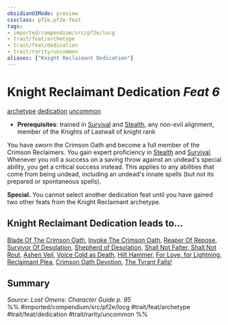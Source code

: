 ```yaml
---
obsidianUIMode: preview
cssclass: pf2e,pf2e-feat
tags:
- imported/compendium/src/pf2e/locg
- trait/feat/archetype
- trait/feat/dedication
- trait/rarity/uncommon
aliases: ["Knight Reclaimant Dedication"]
---
```

# Knight Reclaimant Dedication  *Feat 6*  
[archetype](archetype.md)  [dedication](dedication.md)  [uncommon](uncommon.md)  

- **Prerequisites**: trained in [Survival](../skills.md#Survival) and [Stealth](../skills.md#Stealth), any non-evil alignment, member of the Knights of Lastwall of knight rank

You have sworn the Crimson Oath and become a full member of the Crimson Reclaimers. You gain expert proficiency in [Stealth](../skills.md#Stealth) and [Survival](../skills.md#Survival). Whenever you roll a success on a saving throw against an undead's special ability, you get a critical success instead. This applies to any abilities that come from being undead, including an undead's innate spells (but not its prepared or spontaneous spells).

**Special.** You cannot select another dedication feat until you have gained two other feats from the Knight Reclaimant archetype.

## Knight Reclaimant Dedication leads to...

[Blade Of The Crimson Oath](blade-of-the-crimson-oath-locg.md), [Invoke The Crimson Oath](invoke-the-crimson-oath-locg.md), [Reaper Of Repose](reaper-of-repose-locg.md), [Survivor Of Desolation](survivor-of-desolation-locg.md), [Shepherd of Desolation](shepherd-of-desolation-lokl.md), [Shall Not Falter, Shall Not Rout](shall-not-falter-shall-not-rout-lol.md), [Ashen Veil](ashen-veil-lokl.md), [Voice Cold as Death](voice-cold-as-death-lokl.md), [Hilt Hammer](hilt-hammer-lokl.md), [For Love, for Lightning](for-love-for-lightning-lokl.md), [Reclaimant Plea](reclaimant-plea-lokl.md), [Crimson Oath Devotion](crimson-oath-devotion-lokl.md), [The Tyrant Falls!](the-tyrant-falls-lokl.md)

## Summary

*Source: Lost Omens: Character Guide p. 95*  
%% #imported/compendium/src/pf2e/locg #trait/feat/archetype #trait/feat/dedication #trait/rarity/uncommon %%